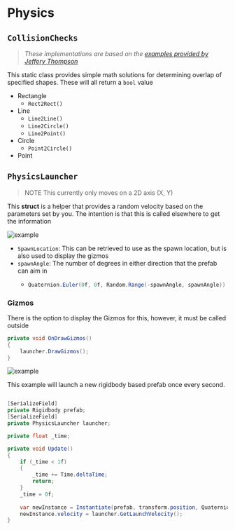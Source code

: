﻿# Physics
## `CollisionChecks`
> _These implementations are based on the [examples provided by Jeffery Thompson](https://www.jeffreythompson.org/collision-detection/circle-circle.php)_

This static class provides simple math solutions for determining overlap of specified shapes. These will all return a 
`bool` value
- Rectangle
  - `Rect2Rect()`
- Line
  - `Line2Line()`
  - `Line2Circle()`
  - `Line2Point()`
- Circle
  - `Point2Circle()`
- Point

## `PhysicsLauncher`
> NOTE This currently only moves on a 2D axis (X, Y)

This **struct** is a helper that provides a random velocity based on the parameters set by you. The intention is that this is
called elsewhere to get the information

![example](../Images/physics-launcher.PNG)

- `SpawnLocation`: This can be retrieved to use as the spawn location, but is also used to display the gizmos
- `spawnAngle`: The number of degrees in either direction that the prefab can aim in
  - ```csharp
    Quaternion.Euler(0f, 0f, Random.Range(-spawnAngle, spawnAngle)) * spawnDirection.normalized;
    ```
    

### Gizmos
There is the option to display the Gizmos for this, however, it must be called outside
```csharp
private void OnDrawGizmos()
{
    launcher.DrawGizmos();
}
```

![example](../Images/physics-launcher_example.gif)


This example will launch a new rigidbody based prefab once every second.
```csharp

[SerializeField]
private Rigidbody prefab;
[SerializeField] 
private PhysicsLauncher launcher;

private float _time;

private void Update()
{
    if (_time < 1f)
    {
        _time += Time.deltaTime;
        return;
    }
    _time = 0f;
    
    var newInstance = Instantiate(prefab, transform.position, Quaternion.identity);
    newInstance.velocity = launcher.GetLaunchVelocity();
}
```